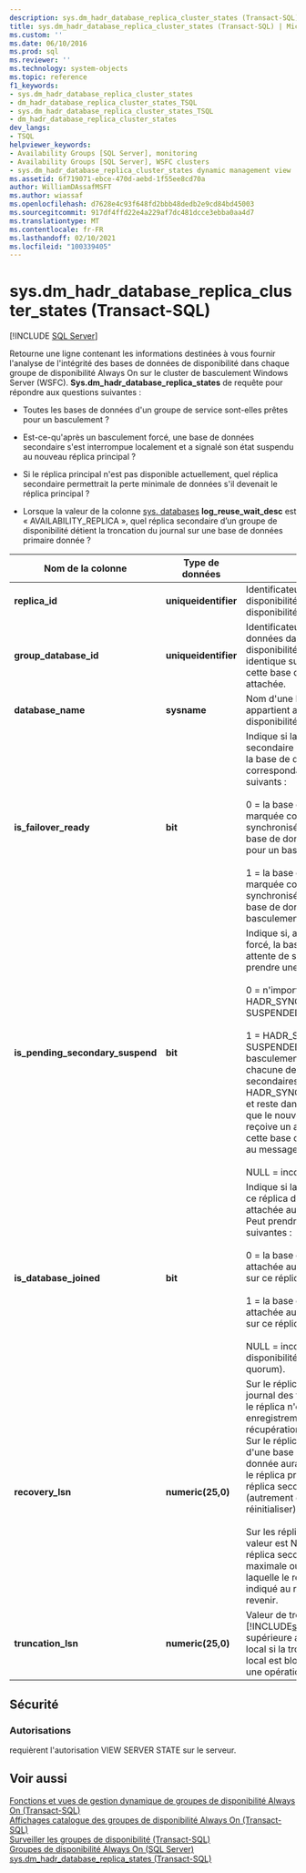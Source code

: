 ```yaml
---
description: sys.dm_hadr_database_replica_cluster_states (Transact-SQL)
title: sys.dm_hadr_database_replica_cluster_states (Transact-SQL) | Microsoft Docs
ms.custom: ''
ms.date: 06/10/2016
ms.prod: sql
ms.reviewer: ''
ms.technology: system-objects
ms.topic: reference
f1_keywords:
- sys.dm_hadr_database_replica_cluster_states
- dm_hadr_database_replica_cluster_states_TSQL
- sys.dm_hadr_database_replica_cluster_states_TSQL
- dm_hadr_database_replica_cluster_states
dev_langs:
- TSQL
helpviewer_keywords:
- Availability Groups [SQL Server], monitoring
- Availability Groups [SQL Server], WSFC clusters
- sys.dm_hadr_database_replica_cluster_states dynamic management view
ms.assetid: 6f719071-ebce-470d-aebd-1f55ee8cd70a
author: WilliamDAssafMSFT
ms.author: wiassaf
ms.openlocfilehash: d7628e4c93f648fd2bbb48dedb2e9cd84bd45003
ms.sourcegitcommit: 917df4ffd22e4a229af7dc481dcce3ebba0aa4d7
ms.translationtype: MT
ms.contentlocale: fr-FR
ms.lasthandoff: 02/10/2021
ms.locfileid: "100339405"
---
```

# <a name="sysdm_hadr_database_replica_cluster_states-transact-sql"></a>sys.dm_hadr_database_replica_cluster_states (Transact-SQL)
[!INCLUDE [SQL Server](../../includes/applies-to-version/sqlserver.md)]

  Retourne une ligne contenant les informations destinées à vous fournir l'analyse de l'intégrité des bases de données de disponibilité dans chaque groupe de disponibilité Always On sur le cluster de basculement Windows Server (WSFC). **Sys.dm_hadr_database_replica_states** de requête pour répondre aux questions suivantes :  
  
-   Toutes les bases de données d'un groupe de service sont-elles prêtes pour un basculement ?  
  
-   Est-ce-qu'après un basculement forcé, une base de données secondaire s'est interrompue localement et a signalé son état suspendu au nouveau réplica principal ?  
  
-   Si le réplica principal n'est pas disponible actuellement, quel réplica secondaire permettrait la perte minimale de données s'il devenait le réplica principal ?  
  
-   Lorsque la valeur de la colonne [sys. databases](~/relational-databases/system-catalog-views/sys-databases-transact-sql.md)   **log_reuse_wait_desc** est « AVAILABILITY_REPLICA », quel réplica secondaire d’un groupe de disponibilité détient la troncation du journal sur une base de données primaire donnée ?  
   
|Nom de la colonne|Type de données|Description|  
|-----------------|---------------|-----------------|  
|**replica_id**|**uniqueidentifier**|Identificateur du réplica de disponibilité dans le groupe de disponibilité.|  
|**group_database_id**|**uniqueidentifier**|Identificateur de la base de données dans le groupe de disponibilité. Cet identificateur est identique sur chaque réplica auquel cette base de données est attachée.|  
|**database_name**|**sysname**|Nom d'une base de données qui appartient au groupe de disponibilité.|  
|**is_failover_ready**|**bit**|Indique si la base de données secondaire est synchronisée avec la base de données primaire correspondante. l’un des éléments suivants :<br /><br /> 0 = la base de données n'est pas marquée comme étant synchronisée dans le cluster. La base de données n'est pas prête pour un basculement.<br /><br /> 1 = la base de données est marquée comme étant synchronisée dans le cluster. La base de données est prête pour un basculement.|  
|**is_pending_secondary_suspend**|**bit**|Indique si, après un basculement forcé, la base de données est en attente de suspension. Peut prendre une des valeurs suivantes :<br /><br /> 0 = n'importe quel état, sauf HADR_SYNCHRONIZED_ SUSPENDED.<br /><br /> 1 = HADR_SYNCHRONIZED_ SUSPENDED. Lorsqu'un basculement forcé se termine, chacune des bases de données secondaires est définie à HADR_SYNCHONIZED_SUSPENDED et reste dans cet état jusqu'à ce que le nouveau réplica principal reçoive un accusé de réception de cette base de données secondaire au message SUSPEND.<br /><br /> NULL = inconnu (aucun quorum)|  
|**is_database_joined**|**bit**|Indique si la base de données sur ce réplica de disponibilité a été attachée au groupe de disponibilité. Peut prendre une des valeurs suivantes :<br /><br /> 0 = la base de données n'est pas attachée au groupe de disponibilité sur ce réplica de disponibilité.<br /><br /> 1 = la base de données est attachée au groupe de disponibilité sur ce réplica de disponibilité.<br /><br /> NULL = inconnu (le réplica de disponibilité ne possède pas de quorum).|  
|**recovery_lsn**|**numeric(25,0)**|Sur le réplica principal, la fin du journal des transactions avant que le réplica n'écrive de nouveaux enregistrements de journal après la récupération ou le basculement. Sur le réplica principal, la ligne d'une base de données secondaire donnée aura la valeur avec laquelle le réplica principal nécessite que le réplica secondaire se synchronise (autrement dit, restaurer et réinitialiser).<br /><br /> Sur les réplicas secondaires cette valeur est NULL. Notez que chaque réplica secondaire aura la valeur maximale ou une valeur inférieure à laquelle le réplica principal a indiqué au réplica secondaire de revenir.|  
|**truncation_lsn**|**numeric(25,0)**|Valeur de troncation du journal [!INCLUDE[ssHADR](../../includes/sshadr-md.md)], qui peut être supérieure au LSN de troncation en local si la troncation du journal en local est bloquée (notamment par une opération de sauvegarde).|  
  
## <a name="security"></a>Sécurité  
  
### <a name="permissions"></a>Autorisations  
 requièrent l'autorisation VIEW SERVER STATE sur le serveur.  
  
## <a name="see-also"></a>Voir aussi  
 [Fonctions et vues de gestion dynamique de groupes de disponibilité Always On &#40;Transact-SQL&#41;](../../relational-databases/system-dynamic-management-views/always-on-availability-groups-dynamic-management-views-functions.md)   
 [Affichages catalogue des groupes de disponibilité Always On &#40;Transact-SQL&#41;](../../relational-databases/system-catalog-views/always-on-availability-groups-catalog-views-transact-sql.md)   
 [Surveiller les groupes de disponibilité &#40;Transact-SQL&#41;](../../database-engine/availability-groups/windows/monitor-availability-groups-transact-sql.md)   
 [Groupes de disponibilité Always On &#40;SQL Server&#41;](../../database-engine/availability-groups/windows/always-on-availability-groups-sql-server.md)   
 [sys.dm_hadr_database_replica_states &#40;Transact-SQL&#41;](../../relational-databases/system-dynamic-management-views/sys-dm-hadr-database-replica-states-transact-sql.md)  
  
  
